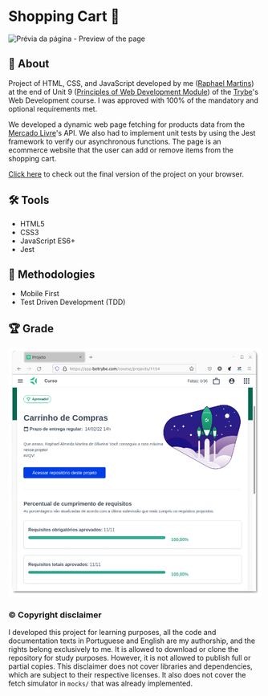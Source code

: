 # Shopping Cart :shopping_cart:

![Prévia da página - Preview of the page](./preview.gif)

## :page_with_curl: About

Project of HTML, CSS, and JavaScript developed by me ([Raphael Martins](https://www.linkedin.com/in/raphaelameidamartins/)) at the end of Unit 9 ([Principles of Web Development Module](https://github.com/raphaelalmeidamartins/trybe_exercicios/tree/main/1_fundamentos-do-desv-web)) of the [Trybe](https://www.betrybe.com)'s Web Development course. I was approved with 100% of the mandatory and optional requirements met.

We developed a dynamic web page fetching for products data from the [Mercado Livre](https://www.mercadolivre.com.br/)'s API. We also had to implement unit tests by using the Jest framework to verify our asynchronous functions. The page is an ecommerce website that the user can add or remove items from the shopping cart.

[Click here](https://raphaelalmeidamartins.github.io/shopping-cart/) to check out the final version of the project on your browser.

## :hammer_and_wrench: Tools

* HTML5
* CSS3
* JavaScript ES6+
* Jest

## :memo: Methodologies

* Mobile First
* Test Driven Development (TDD)

## :trophy: Grade

![My grade of the project - Minha nota no projeto](./nota.png)

### :copyright: Copyright disclaimer

I developed this project for learning purposes, all the code and documentation texts in Portuguese and English are my authorship, and the rights belong exclusively to me. It is allowed to download or clone the repository for study purposes. However, it is not allowed to publish full or partial copies. This disclaimer does not cover libraries and dependencies, which are subject to their respective licenses. It also does not cover the fetch simulator in `mocks/` that was already implemented.
